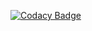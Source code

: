 [![Codacy Badge](https://api.codacy.com/project/badge/Grade/7f1f618184a44eabba235228bd4e4997)](https://www.codacy.com/app/AlexStrizh/codewars?utm_source=github.com&amp;utm_medium=referral&amp;utm_content=AlexStrizh/codewars&amp;utm_campaign=Badge_Grade)
